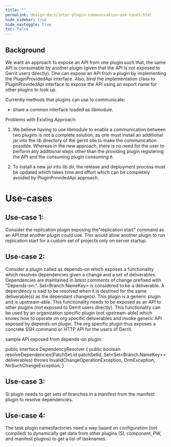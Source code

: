 ```yaml
---
title: ""
permalink: design-docs/inter-plugin-communication-use-cases.html
hide_sidebar: true
hide_navtoggle: true
toc: false
---
```


## <a id="background"> Background

We want an approach to expose an API from one plugin such that, the same API is consumable by another plugin (given that the API is not exposed to Gerrit users directly). One can expose an API from a plugin by implementing the PluginProvidedApi interface. Also, bind the implementation class to PluginProvidedApi interface to expose the API using an export name for other plugins to look up.

Currently methods that plugins can use to communicate:
  * share a common interface loaded as libmodule.

Problems with Existing Approach:

1. We believe having to use libmodule to enable a communication between two plugins is not a complete solution, as one must install an additional jar into the lib directory of the gerrit site to make the communication possible. Whereas in the new approach, there is no need for the user to perform any additional steps other than the providing plugin registering the API and the consuming plugin consuming it.

2. To install a new jar into lib dir, the release and deployment process must be updated which takes time and effort which can be completely avoided by PluginProvidedApi approach.

# Use-cases

## Use-case 1:

Consider the replication plugin exposing the"replication start" command as an API that another plugin could use. This would allow another plugin to run replication start for a custom set of projects only on server startup.


## Use-case 2:

Consider a plugin called as depends-on which exposes a functionality which resolves dependencies given a change and a set of deliverables. Dependencies are maintained in latest comments of change prefixed with "Depends-on:". Set<Branch.NameKey> is considered to be a deliverable. A dependency is said to be resolved when it is destined for the same deliverable(s) as the dependant change(s). This plugin is a generic plugin and is upstream-able. This functionality needs to be exposed as an API to other plugins (not exposed to Gerrit users directly). This functionality can be used by an organization specific plugin (not upstream-able) which knows how to operate on org specific deliverables and invoke generic API exposed by depends-on plugin. The org specific plugin thus exposes a concrete SSH command or HTTP API for the users of Gerrit.

sample API exposed from depends-on plugin:

public interface DependencyResolver {
    public boolean resolveDependencies(PatchSet.Id patchSetId, Set<Set<Branch.NameKey>> deliverables)
      throws InvalidChangeOperationException, OrmException, NoSuchChangeException;
}

## Use-case 3:

Si plugin needs to get sets of branches in a manifest from the manifest plugin to resolve dependencies.

## Use-case 4:

The task plugin namesfactories need a way based on configuration (not compiled) to dynamically get data from other plugins (SI, component, PW, and manifest plugins) to get a list of tasknames.
